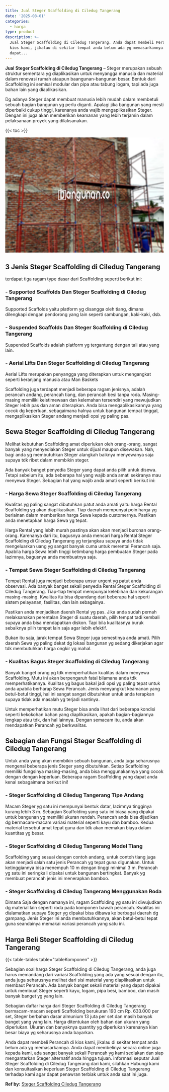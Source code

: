 ```yaml
---
title: Jual Steger Scaffolding di Ciledug Tangerang
date: '2025-08-01'
categories:
  - harga
type: product
description: >-
  Jual Steger Scaffolding di Ciledug Tangerang. Anda dapat membeli Perancah di
  kios kami, jikalau di sekitar tempat anda belum ada yg memasarkannya. Anda
  dapat...
---
```


**Jual Steger Scaffolding di Ciledug Tangerang** – Steger merupakan sebuah struktur sementara yg diaplikasikan untuk menyangga manusia dan material dalam renovasi rumah ataupun baangunan-bangunan besar. Bentuk dari Scaffolding ini semisal modular dan pipa atau tabung logam, tapi ada juga bahan lain yang diaplikasikan.

Dg adanya Steger dapat membuat manusia lebih mudah dalam membetuli sebuah bagian bangunan yg perlu diganti. Apalagi jika bangunan yang mesti diperbaiki cukup tinggi, karenanya anda wajib mengaplikasikan Steger. Dengan ini juga akan memberikan keamanan yang lebih terjamin dalam pelaksanaan proyek yang dilaksanakan.

{{< toc >}}

![Jual Steger Scaffolding di Ciledug Tangerang](/images/sewa-scaffolding-steger-31.png)

## 3 Jenis Steger Scaffolding di Ciledug Tangerang

terdapat tiga ragam type dasar dari Scaffolding seperti berikut ini:

### \- Supported Scaffolds Dan Steger Scaffolding di Ciledug Tangerang

Supported Scaffolds yaitu platform yg disangga oleh tiang, dimana dilengkapi dengan pendorong yang lain seperti sambungan, kaki-kaki, dsb.

### \- Suspended Scaffolds Dan Steger Scaffolding di Ciledug Tangerang

Suspended Scaffolds adalah platform yg tergantung dengan tali atau yang lain.

### \- Aerial Lifts Dan Steger Scaffolding di Ciledug Tangerang

Aerial Lifts merupakan penyangga yang diterapkan untuk mengangkat seperti keranjang manusia atau Man Baskets

Scaffolding juga terdapat menjadi beberapa ragam jenisnya, adalah perancah andang, perancah tiang, dan perancah besi tanpa roda. Masing-masing memiliki keistimewaan dan kelemahan tersendiri yang mewujudkan Steger lebih pas dan aman diterapkan. Anda bisa mengaplikasikannya yang cocok dg keperluan, sebagaimana halnya untuk bangunan tempat tinggal, mengaplikasikan Steger andang menjadi opsi yg paling pas.

## Sewa Steger Scaffolding di Ciledug Tangerang

Melihat kebutuhan Scaffolding amat diperlukan oleh orang-orang, sangat banyak yang menyediakan Steger untuk dijual maupun disewakan. Nah, bagi anda yg membutuhkan Steger alangkah baiknya menyewanya saja supaya tdk ribet dalam membikin steger.

Ada banyak banget penyedia Steger yang dapat anda pilih untuk disewa. Tetapi sebelum itu, ada beberapa hal yang wajib anda amati sekiranya mau menyewa Steger. Sebagian hal yang wajib anda amati seperti berikut ini:

### \- Harga Sewa Steger Scaffolding di Ciledug Tangerang

Kwalitas yg paling sangat dibutuhkan patut anda amati yaitu harga Rental Scaffolding yg akan diaplikasikan. Tiap daerah mempunyai poin harga yg berlainan dalam memberikan harga Sewa kepada customernya. Pastikan anda menetapkan harga Sewa yg tepat.

Harga Rental yang lebih murah pastinya akan akan menjadi buronan orang-orang. Karenanya dari itu, bagusnya anda mencari harga Rental Steger Scaffolding di Ciledug Tangerang yg terjangkau supaya anda tidak mengeluarkan uang yg sangat banyak cuma untuk merental Perancah saja. Apabila harga Sewa lebih tinggi ketimbang harga pembuatan Steger pada lazimnya, bagusnya anda membuatnya saja.

### \- Tempat Sewa Steger Scaffolding di Ciledug Tangerang

Tempat Rental juga menjadi beberapa unsur urgent yg patut anda observasi. Ada banyak banget sekali penyedia Rental Steger Scaffolding di Ciledug Tangerang. Tiap-tiap tempat mempunyai kelebihan dan kekurangan masing-masing. Kwalitas itu bisa dipandang dari beberapa hal seperti sistem pelayanan, fasilitas, dan lain sebagainya.

Pastikan anda menjadikan daerah Rental yg pas. Jika anda sudah pernah melaksanakan perentalan Steger di suatu daerah, pilih tempat tadi kembali supaya anda bisa mendapatkan diskon. Tapi bila kualitasnya buruk sebaiknya pilih tempat lain saja agar lebih efektif.

Bukan itu saja, jarak tempat Sewa Steger juga semestinya anda amati. Pilih daerah Sewa yg paling dekat dg lokasi bangunan yg sedang dikerjakan agar tdk membutuhkan harga ongkir yg mahal.

### \- Kualitas Bagus Steger Scaffolding di Ciledug Tangerang

Banyak banget orang yg tdk memperhatikan kualitas dalam menyewa Scaffolding. Mutu ini akan berpengaruh fatal bilamana anda tdk memperhatikannya. Kualitas yg bagus bakal jadi opsi yg paling tepat untuk anda apabila berharap Sewa Perancah. Jenis menyangkut keamanan yang betul-betul tinggi, hal ini sangat sangat dibutuhkan untuk anda terapkan supaya tidak ada masalah yg terjadi nantinya.

Untuk memperhatikan mutu Steger bisa anda lihat dari beberapa kondisi seperti kekokohan bahan yang diaplikasikan, apakah bagian-bagiannya lengkap atau tdk, dan hal lainnya. Dengan semacam itu, anda akan mendapatkan Perancah yg berkwalitas.

## Sebagian dan Fungsi Steger Scaffolding di Ciledug Tangerang

Untuk anda yang akan membikin sebuah bangunan, anda juga seharusnya mengenal beberapa jenis Steger yang dibutuhkan. Setiap Scaffolding memiliki fungsinya masing-masing, anda bisa menggunakannya yang cocok dengan dengan keperluan. Beberapa ragam Scaffolding yang dapat anda kenal sebagaimana berikut ini!

### \- Steger Scaffolding di Ciledug Tangerang Tipe Andang

Macam Steger yg satu ini mempunyai bentuk datar, lazimnya tingginya kurang lebih 3 m. Sebagian Scaffolding yang satu ini biasa yang dipakai untuk bangunan yg memiliki ukuran rendah. Perancah anda bisa dijadikan dg bermacam-macam variasi material seperti kayu dan bamboo. Kedua material tersebut amat tepat guna dan tdk akan memakan biaya dalam kuantitas yg besar.

### \- Steger Scaffolding di Ciledug Tangerang Model Tiang

Scaffolding yang sesuai dengan contoh andang, untuk contoh tiang juga akan menjadi salah satu jenis Perancah yg tepat guna digunakan. Untuk ketinggiannya bisa menempuh 10 m dengan tinggi minimal 3 m. Perancah yg satu ini seringkali dipakai untuk bangunan bertingkat. Banyak yg membuat perancah jenis ini menerapkan bamboo.

### \- Steger Scaffolding di Ciledug Tangerang Menggunakan Roda

Dimana Saja dengan namanya ini, ragam Scaffolding yg satu ini diwujudkan dg material lain seperti roda pada komponen bawah perancah. Kwalitas ini dialamatkan supaya Steger yg dipakai bisa dibawa ke berbagai daerah dg gampang. Jenis Steger ini anda membutuhkannya, akan betul-betul tepat guna seandainya memakai variasi perancah yang satu ini.

## Harga Beli Steger Scaffolding di Ciledug Tangerang

{{< table-tables table="tableKomponen" >}}

Sebagian soal harga Steger Scaffolding di Ciledug Tangerang, anda juga harus memandang dari variasi Scaffolding yang ada yang sesuai dengan itu, anda juga seharusnya melihat dari sisi material yang diaplikasikan untuk membaut Perancah. Ada banyak banget sekali material yang dapat dipakai untuk membuat Steger seperti kayu, logam, pipa besi, bamboo, dan masih banyak banget yg yang lain.

Sebagian daftar harga dari Steger Scaffolding di Ciledug Tangerang bermacam-macam seperti Scaffolding berukuran 190 cm Rp. 633.000 per set, Steger berbahan dasar almunium 13 juta per set dan masih banyak banget yang yang lain. Harga ditentukan oleh bahan dan ukuran yang diperlukan. Ukuran dan banyaknya quantity yg diperlukan karenanya kian besar biaya yg seharusnya anda bayarkan.

Anda dapat membeli Perancah di kios kami, jikalau di sekitar tempat anda belum ada yg memasarkannya. Anda dapat membelinya secara online juga kepada kami, ada sangat banyak sekali Perancah yg kami sediakan dan siap mengantarkan Steger alternatif anda hingga tujuan. informasi seputar Jual Steger Scaffolding di Ciledug Tangerang dari kami, silahkan Hubungi kami dan konsultasikan keperluan Steger Scaffolding di Ciledug Tangerang terhadap kami agar dapat penawran terbiak untuk anda saat ini juga.

**Ref by:** [Steger Scaffolding Ciledug Tangerang](https://id.wikipedia.org/wiki/Steger)
